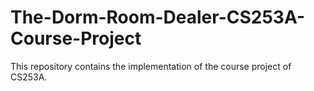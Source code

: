 # The-Dorm-Room-Dealer-CS253A-Course-Project
This repository contains the implementation of the course project of CS253A.
